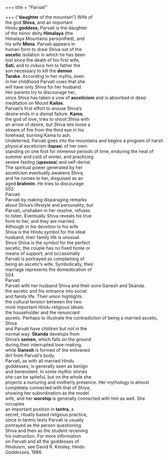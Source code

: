 +++
title = "Parvati"

+++
(“**daughter** of the mountain”) Wife of  
the god **Shiva**, and an important  
Hindu **goddess**, Parvati is the daughter  
of the minor deity **Himalaya** (the  
Himalaya Mountains personified), and  
his wife **Mena**. Parvati appears in  
human form to draw Shiva out of the  
**ascetic** isolation in which he has been  
lost since the death of his first wife,  
**Sati**, and to induce him to father the  
son necessary to kill the **demon**  
**Taraka**. According to her myths, even  
in her childhood Parvati vows that she  
will have only Shiva for her husband.  
Her parents try to discourage her,  
since Shiva has taken a vow of **asceticism** and is absorbed in deep meditation on Mount **Kailas**.  
Parvati’s first effort to arouse Shiva’s  
desire ends in a dismal failure. **Kama**,  
the god of love, tries to shoot Shiva with  
an arrow of desire, but Shiva lets loose a  
stream of fire from the third eye in his  
forehead, burning Kama to ash.  
Undeterred, Parvati goes into the mountains and begins a program of harsh  
physical asceticism (**tapas**) of her own:  
standing on one foot for immense periods of time, enduring the heat of summer and cold of winter, and practicing  
severe fasting (**upavasa**) and self-denial.  
The spiritual power generated by her  
asceticism eventually awakens Shiva,  
and he comes to her, disguised as an  
aged **brahmin**. He tries to discourage  
503  
Parvati  
Parvati by making disparaging remarks  
about Shiva’s lifestyle and personality, but  
Parvati, unshaken in her resolve, refuses  
to listen. Eventually Shiva reveals his true  
form to her, and they are married.  
Although in his devotion to his wife  
Shiva is the Hindu symbol for the ideal  
husband, their family life is unusual.  
Since Shiva is the symbol for the perfect  
ascetic, the couple has no fixed home or  
means of support, and occasionally  
Parvati is portrayed as complaining of  
being an ascetic’s wife. Symbolically, their  
marriage represents the domestication of  
504  
Parvati  
Parvati with her husband Shiva and their sons Ganesh and Skanda.  
the ascetic and his entrance into social  
and family life. Their union highlights  
the cultural tension between the two  
most important Hindu religious ideals:  
the householder and the renunciant  
ascetic. Perhaps to illustrate the contradiction of being a married ascetic, Shiva  
and Parvati have children but not in the  
normal way: **Skanda** develops from  
Shiva’s **semen**, which falls on the ground  
during their interrupted love-making,  
while **Ganesh** is formed of the enlivened  
dirt from Parvati’s body.  
Parvati, as with all married Hindu  
goddesses, is generally seen as benign  
and benevolent. In some mythic stories  
she can be spiteful, but on the whole she  
projects a nurturing and motherly presence. Her mythology is almost completely connected with that of Shiva,  
showing her subordination as the model  
wife, and her **worship** is generally connected with him as well. She occupies  
an important position in **tantra**, a  
secret, ritually based religious practice,  
since in tantric texts Parvati is usually  
portrayed as the person questioning  
Shiva and then as the student receiving  
his instruction. For more information  
on Parvati and all the goddesses of  
Hinduism, see David R. Kinsley, *Hindu*  
*Goddesses*, 1986.